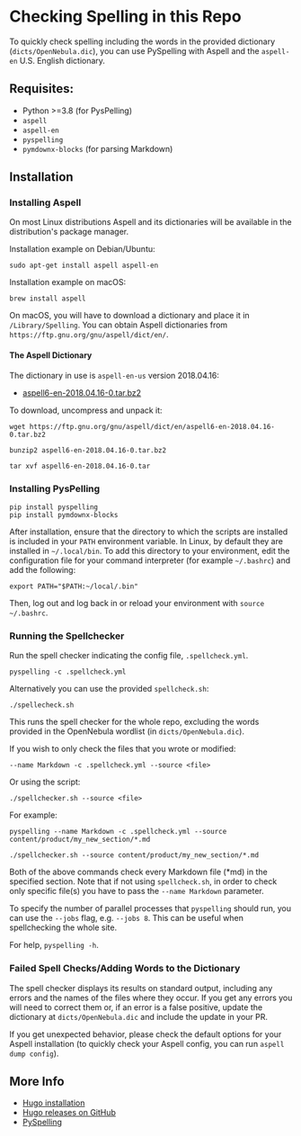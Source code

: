 
# Checking Spelling in this Repo

To quickly check spelling including the words in the provided dictionary (`dicts/OpenNebula.dic`), you can use PySpelling with Aspell and the `aspell-en` U.S. English dictionary.

## Requisites:

- Python >=3.8 (for PysPelling)
- `aspell`
- `aspell-en`
- `pyspelling`
- `pymdownx-blocks` (for parsing Markdown)

## Installation

### Installing Aspell

On most Linux distributions Aspell and its dictionaries will be available in the distribution's package manager.

Installation example on Debian/Ubuntu:

```
sudo apt-get install aspell aspell-en
```

Installation example on macOS:

```
brew install aspell
```

On macOS, you will have to download a dictionary and place it in `/Library/Spelling`. You can obtain Aspell dictionaries from `https://ftp.gnu.org/gnu/aspell/dict/en/`.

#### The Aspell Dictionary

The dictionary in use is `aspell-en-us` version 2018.04.16:

- [aspell6-en-2018.04.16-0.tar.bz2](https://ftp.gnu.org/gnu/aspell/dict/en/aspell6-en-2018.04.16-0.tar.bz2)

To download, uncompress and unpack it:

```
wget https://ftp.gnu.org/gnu/aspell/dict/en/aspell6-en-2018.04.16-0.tar.bz2
```

```
bunzip2 aspell6-en-2018.04.16-0.tar.bz2
```

```
tar xvf aspell6-en-2018.04.16-0.tar
```

### Installing PysPelling

```
pip install pyspelling
pip install pymdownx-blocks
```

After installation, ensure that the directory to which the scripts are installed is included in your `PATH` environment variable. In Linux, by default they are installed in `~/.local/bin`. To add this directory to your environment, edit the configuration file for your command interpreter (for example `~/.bashrc`) and add the following:

```
export PATH="$PATH:~/local/.bin"
```

Then, log out and log back in or reload your environment with `source ~/.bashrc`.

### Running the Spellchecker

Run the spell checker indicating the config file, `.spellcheck.yml`.

```
pyspelling -c .spellcheck.yml
```

Alternatively you can use the provided `spellcheck.sh`:

```
./spellecheck.sh
```

This runs the spell checker for the whole repo, excluding the words provided in the OpenNebula wordlist (in `dicts/OpenNebula.dic`).


If you wish to only check the files that you wrote or modified:

```
--name Markdown -c .spellcheck.yml --source <file>
```

Or using the script:

```
./spellchecker.sh --source <file>
```

For example:

```
pyspelling --name Markdown -c .spellcheck.yml --source content/product/my_new_section/*.md
```

```
./spellchecker.sh --source content/product/my_new_section/*.md
```

Both of the above commands check every Markdown file (\*md) in the specified section. Note that if not using `spellcheck.sh`, in order to check only specific file(s) you have to pass the `--name Markdown` parameter.

To specify the number of parallel processes that `pyspelling` should run, you can use the `--jobs` flag, e.g. `--jobs 8`. This can be useful when spellchecking the whole site.

For help, `pyspelling -h`.

### Failed Spell Checks/Adding Words to the Dictionary

The spell checker displays its results on standard output, including any errors and the names of the files where they occur. If you get any errors you will need to correct them or, if an error is a false positive, update the dictionary at `dicts/OpenNebula.dic` and include the update in your PR.

If you get unexpected behavior, please check the default options for your Aspell installation (to quickly check your Aspell config, you can run `aspell dump config`).

## More Info

- [Hugo installation](https://gohugo.io/installation/)
- [Hugo releases on GitHub](https://github.com/gohugoio/hugo/releases)
- [PySpelling](https://facelessuser.github.io/pyspelling/)
